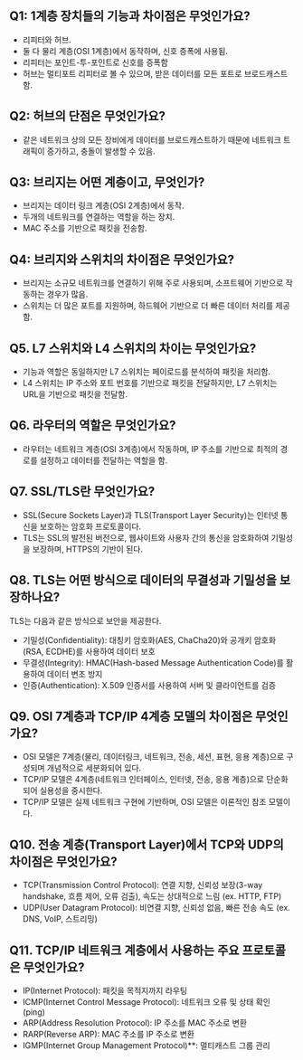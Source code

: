 ## Q1: 1계층 장치들의 기능과 차이점은 무엇인가요?
- 리피터와 허브.
- 둘 다 물리 계층(OSI 1계층)에서 동작하며, 신호 증폭에 사용됨.
- 리피터는 포인트-투-포인트로 신호를 증폭함
- 허브는 멀티포트 리피터로 볼 수 있으며, 받은 데이터를 모든 포트로 브로드캐스트함.

## Q2: 허브의 단점은 무엇인가요?
- 같은 네트워크 상의 모든 장비에게 데이터를 브로드캐스트하기 때문에 네트워크 트래픽이 증가하고, 충돌이 발생할 수 있음.

## Q3: 브리지는 어떤 계층이고, 무엇인가?
- 브리지는 데이터 링크 계층(OSI 2계층)에서 동작.
- 두개의 네트워크를 연결하는 역할을 하는 장치.
-  MAC 주소를 기반으로 패킷을 전송함.

## Q4: 브리지와 스위치의 차이점은 무엇인가요?
- 브리지는 소규모 네트워크를 연결하기 위해 주로 사용되며, 소프트웨어 기반으로 작동하는 경우가 많음. 
- 스위치는 더 많은 포트를 지원하며, 하드웨어 기반으로 더 빠른 데이터 처리를 제공함.

## Q5. L7 스위치와 L4 스위치의 차이는 무엇인가요?
- 기능과 역할은 동일하지만 L7 스위치는 페이로드를 분석하여 패킷을 처리함.
- L4 스위치는 IP 주소와 포트 번호를 기반으로 패킷을 전달하지만, L7 스위치는 URL을 기반으로 패킷을 전달함.

## Q6. 라우터의 역할은 무엇인가요?
- 라우터는 네트워크 계층(OSI 3계층)에서 작동하며, IP 주소를 기반으로 최적의 경로를 설정하고 데이터를 전달하는 역할을 함.

## Q7. SSL/TLS란 무엇인가요?

- SSL(Secure Sockets Layer)과 TLS(Transport Layer Security)는 인터넷 통신을 보호하는 암호화 프로토콜이다. 
- TLS는 SSL의 발전된 버전으로, 웹사이트와 사용자 간의 통신을 암호화하여 기밀성을 보장하며, HTTPS의 기반이 된다.

## Q8. TLS는 어떤 방식으로 데이터의 무결성과 기밀성을 보장하나요?
TLS는 다음과 같은 방식으로 보안을 제공한다.
- 기밀성(Confidentiality): 대칭키 암호화(AES, ChaCha20)와 공개키 암호화(RSA, ECDHE)를 사용하여 데이터 보호
- 무결성(Integrity): HMAC(Hash-based Message Authentication Code)를 활용하여 데이터 변조 방지
- 인증(Authentication): X.509 인증서를 사용하여 서버 및 클라이언트를 검증

## Q9. OSI 7계층과 TCP/IP 4계층 모델의 차이점은 무엇인가요?
- OSI 모델은 7계층(물리, 데이터링크, 네트워크, 전송, 세션, 표현, 응용 계층)으로 구성되며 개념적으로 세분화되어 있다.
- TCP/IP 모델은 4계층(네트워크 인터페이스, 인터넷, 전송, 응용 계층)으로 단순화되어 실용성을 중시한다.
- TCP/IP 모델은 실제 네트워크 구현에 기반하며, OSI 모델은 이론적인 참조 모델이다.

## Q10. 전송 계층(Transport Layer)에서 TCP와 UDP의 차이점은 무엇인가요?
- TCP(Transmission Control Protocol): 연결 지향, 신뢰성 보장(3-way handshake, 흐름 제어, 오류 검출), 속도는 상대적으로 느림 (ex. HTTP, FTP)
- UDP(User Datagram Protocol): 비연결 지향, 신뢰성 없음, 빠른 전송 속도 (ex. DNS, VoIP, 스트리밍)

## Q11. TCP/IP 네트워크 계층에서 사용하는 주요 프로토콜은 무엇인가요?
- IP(Internet Protocol): 패킷을 목적지까지 라우팅
- ICMP(Internet Control Message Protocol): 네트워크 오류 및 상태 확인 (ping)
- ARP(Address Resolution Protocol): IP 주소를 MAC 주소로 변환
- RARP(Reverse ARP): MAC 주소를 IP 주소로 변환
- IGMP(Internet Group Management Protocol)**: 멀티캐스트 그룹 관리 

